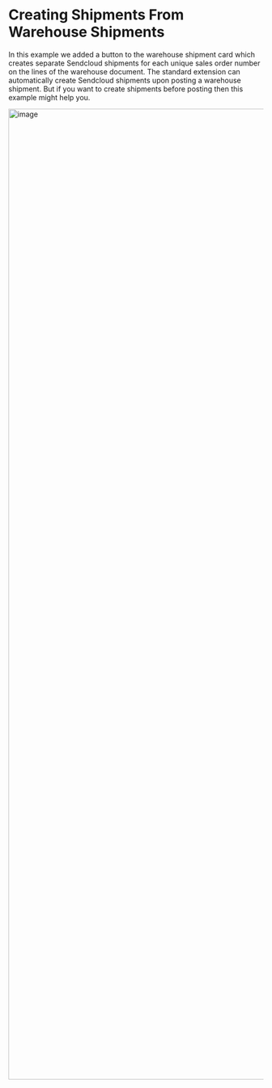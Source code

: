 ﻿# Creating Shipments From Warehouse Shipments
 
In this example we added a button to the warehouse shipment card which creates separate Sendcloud shipments for each unique sales order number on the lines of the warehouse document. The standard extension can automatically create Sendcloud shipments upon posting a warehouse shipment. But if you want to create shipments before posting then this example might help you. 
 
<img width="1920" alt="image" src="https://user-images.githubusercontent.com/5374718/229591394-39b974d1-b4f0-4f33-93ac-1b5701966fa5.png">
